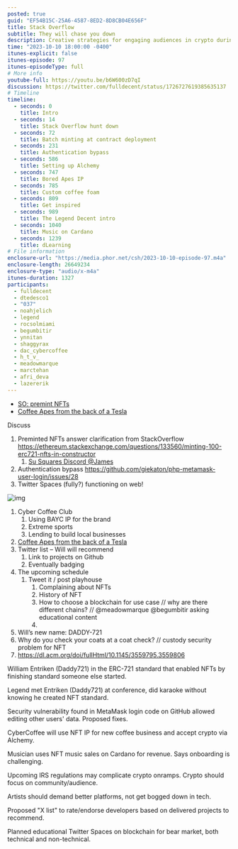```yaml
---
posted: true
guid: "EF54B15C-25A6-4587-8ED2-8D8CB04E656F"
title: Stack Overflow
subtitle: They will chase you down
description: Creative strategies for engaging audiences in crypto during a bear market, focusing on education and community building. Insights into the necessity of user-friendly platforms for artists in relation to tech complexities.
time: "2023-10-10 18:00:00 -0400"
itunes-explicit: false
itunes-episode: 97
itunes-episodeType: full
# More info
youtube-full: https://youtu.be/b6W600zD7qI
discussion: https://twitter.com/fulldecent/status/1726727619385635137
# Timeline
timeline:
  - seconds: 0
    title: Intro
  - seconds: 14
    title: Stack Overflow hunt down
  - seconds: 72
    title: Batch minting at contract deployment
  - seconds: 231
    title: Authentication bypass
  - seconds: 586
    title: Setting up Alchemy
  - seconds: 747
    title: Bored Apes IP
  - seconds: 785
    title: Custom coffee foam
  - seconds: 809
    title: Get inspired
  - seconds: 989
    title: The Legend Decent intro
  - seconds: 1040
    title: Music on Cardano
  - seconds: 1239
    title: dLearning
# File information
enclosure-url: "https://media.phor.net/csh/2023-10-10-episode-97.m4a"
enclosure-length: 26649234
enclosure-type: "audio/x-m4a"
itunes-duration: 1327
participants:
  - fulldecent
  - dtedesco1
  - "037"
  - noahjelich
  - legend
  - rocsolmiami
  - begumbitir
  - ynnitan
  - shaggyrax
  - dac_cybercoffee
  - h_t_v_
  - meadowmarque
  - marctehan
  - afri_deva
  - lazererik
---
```


- [SO: premint NFTs](https://ethereum.stackexchange.com/questions/133560/minting-100-erc721-nfts-in-constructor)
- [Coffee Apes from the back of a Tesla](https://twitter.com/Legend/status/1711873737383985573)

<!--end of quick notes-->

Discuss

1. Preminted NFTs answer clarification from StackOverflow https://ethereum.stackexchange.com/questions/133560/minting-100-erc721-nfts-in-constructor 
   1. [Su Squares Discord @James](https://discord.gg/6nTGNdjQ3B)
2. Authentication bypass https://github.com/giekaton/php-metamask-user-login/issues/28 
3. Twitter Spaces (fully?) functioning on web!

![img](https://lh7-us.googleusercontent.com/uiGFMXCNU0MMwULeQXrrjcXTBjcrz8Qs9uBREDULg3RU6RwQLSyC1LW-tInKX6sw_tVLQtBUTlyyB9uzea0cLZ-86uNf-GmnpRS3ifdCu1uiRhlyAfVyz0XEoQiN-_pmr3FWj08aVdSpvq9u7XgLEGE)

1. Cyber Coffee Club
   1. Using BAYC IP for the brand
   2. Extreme sports
   3. Lending to build local businesses
2. [Coffee Apes from the back of a Tesla](https://twitter.com/Legend/status/1711873737383985573)
3. Twitter list – Will will recommend
   1. Link to projects on Github
   2. Eventually badging
4. The upcoming schedule
   1. Tweet it / post playhouse
      1. Complaining about NFTs
      2. History of NFT
      3. How to choose a blockchain for use case // why are there different chains? // @meadowmarque @begumbitir asking educational content
      4. 
5. Will’s new name: DADDY-721
6. Why do you check your coats at a coat check? // custody security problem for NFT
7. https://dl.acm.org/doi/fullHtml/10.1145/3559795.3559806

William Entriken (Daddy721) in the ERC-721 standard that enabled NFTs by finishing standard someone else started.

Legend met Entriken (Daddy721) at conference, did karaoke without knowing he created NFT standard.

Security vulnerability found in MetaMask login code on GitHub allowed editing other users' data. Proposed fixes.

CyberCoffee will use NFT IP for new coffee business and accept crypto via Alchemy.

Musician uses NFT music sales on Cardano for revenue. Says onboarding is challenging.

Upcoming IRS regulations may complicate crypto onramps. Crypto should focus on community/audience.

Artists should demand better platforms, not get bogged down in tech.

Proposed "X list" to rate/endorse developers based on delivered projects to recommend.

Planned educational Twitter Spaces on blockchain for bear market, both technical and non-technical.